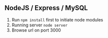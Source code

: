 ## NodeJS / Express / MySQL
1. Run `npm install` first to initiate node modules
2. Running server `node server`
3. Browse url on port 3000


